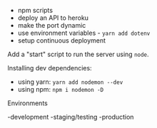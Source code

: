 
- npm scripts 
- deploy an API to heroku
- make the port dynamic
- use environment variables - `yarn add dotenv`
- setup continuous deployment

Add a "start" script to run the server using `node`.

Installing dev dependencies: 
- using yarn: `yarn add nodemon --dev`
- using npm: `npm i nodemon -D`

Environments

-development
-staging/testing
-production
